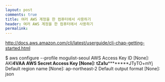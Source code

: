 ```yaml
---
layout: post
comments: true
title: 여러 AWS 계정을 한 컴퓨터에서 사용하기  
header: 여러 AWS 계정을 한 컴퓨터에서 사용하기
permalink: 
---
```

http://docs.aws.amazon.com/cli/latest/userguide/cli-chap-getting-started.html

$ aws configure --profile mogulist-seoul
AWS Access Key ID [None]: AKI**********4VAA
AWS Secret Access Key [None]: tZa1u******************JTyTO+mYj
Default region name [None]: ap-northeast-2
Default output format [None]: json